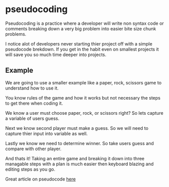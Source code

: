 # pseudocoding

Pseudocoding is a practice where a developer will write non syntax code or comments breaking down a very big problem into easier bite size chunk problems.

I notice alot of developers never starting thier project off with a simple pseudocode brekdown. If you get in the habit even on smallest projects it will save you so much time deeper into projects.

## Example

We are going to use a smaller example like a paper, rock, scissors game to understand how to use it.

You know rules of the game and how it works but not necessary the steps to get there when coding it.

We know a user must choose paper, rock, or scissors right?
So lets capture a variable of users guess.

Next we know second player must make a guess. So we will need to capture thier input into variable as well.

Lastly we know we need to determine winner.
So take users guess and compare with other player.

And thats it! Taking an entire game and breaking it down into three managable steps with a plan is much easier then keyboard blazing and editing steps as you go.

Great article on pseudocode <a href="https://www.youtube.com/embed/4S5ckWkMnMU">here</a>
